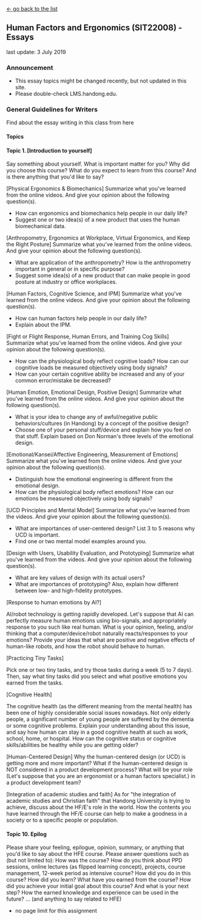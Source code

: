 [← go back to the list](../HFE00.md)

## Human Factors and Ergonomics (SIT22008) - Essays
last update: 3 July 2019

### Announcement
- This essay topics might be changed recently, but not updated in this site.
- Please double-check LMS.handong.edu.

### General Guidelines for Writers
Find about the essay writing in this class from here

#### Topics

#### Topic 1. [Introduction to yourself]
Say something about yourself. What is important matter for you? Why did you choose this course? What do you expect to learn from this course? And is there anything that you'd like to say?

[Physical Ergonomics & Biomechanics] Summarize what you've learned from the online videos. And give your opinion about the following question(s).
- How can ergonomics and biomechanics help people in our daily life?
- Suggest one or two idea(s) of a new product that uses the human biomechanical data.

[Anthropometry, Ergonomics at Workplace, Virtual Ergonomics, and Keep the Right Posture] Summarize what you've learned from the online videos. And give your opinion about the following question(s).
- What are application of the anthropometry? How is the anthropometry important in general or in specific purpose?
- Suggest some idea(s) of a new product that can make people in good posture at industry or office workplaces.

[Human Factors, Cognitive Science, and IPM] Summarize what you've learned from the online videos. And give your opinion about the following question(s).
- How can human factors help people in our daily life?
- Explain about the IPM.

[Fight or Flight Response, Human Errors, and Training Cog Skills] Summarize what you've learned from the online videos. And give your opinion about the following question(s).
- How can the physiological body reflect cognitive loads? How can our cognitive loads be measured objectively using body signals?
- How can your certain cognitive ability be increased and any of your common error/mistake be decreased?

[Human Emotion, Emotional Design, Positive Design] Summarize what you've learned from the online videos. And give your opinion about the following question(s).
- What is your idea to change any of awful/negative public behaviors/cultures (in Handong) by a concept of the positive design?
- Choose one of your personal stuff/device and explain how you feel on that stuff. Explain based on Don Norman's three levels of the emotional design.

[Emotional/Kansei/Affective Engineering, Measurement of Emotions] Summarize what you've learned from the online videos. And give your opinion about the following question(s).
- Distinguish how the emotional engineering is different from the emotional design.
- How can the physiological body reflect emotions? How can our emotions be measured objectively using body signals?

[UCD Principles and Mental Model] Summarize what you've learned from the videos. And give your opinion about the following question(s).
- What are importances of user-centered design? List 3 to 5 reasons why UCD is important.
- Find one or two mental model examples around you.

[Design with Users, Usability Evaluation, and Prototyping] Summarize what you've learned from the videos. And give your opinion about the following question(s).
- What are key values of design with its actual users?
- What are importances of prototyping? Also, explain how different between low- and high-fidelity prototypes.


[Response to human emotions by AI?]

AI/robot technology is getting rapidly developed. Let's suppose that AI can perfectly measure human emotions using bio-signals, and appropriately response to you such like real human. What is your opinion, feeling, and/or thinking that a computer/device/robot naturally reacts/responses to your emotions? Provide your ideas that what are positive and negative effects of human-like robots, and how the robot should behave to human.

[Practicing Tiny Tasks]

Pick one or two tiny tasks, and try those tasks during a week (5 to 7 days). Then, say what tiny tasks did you select and what positive emotions you earned from the tasks.

[Cognitive Health]

The cognitive health (as the different meaning from the mental health) has been one of highly considerable social issues nowadays. Not only elderly people, a significant number of young people are suffered by the dementia or some cognitive problems. Explain your understanding about this issue, and say how human can stay in a good cognitive health at such as work, school, home, or hospital. How can the cognitive status or cognitive skills/abilities be healthy while you are getting older?

[Human-Centered Design]
Why the human-centered design (or UCD) is getting more and more important? What if the human-centered design is NOT considered in a product development process? What will be your role (Let's suppose that you are an ergonomist or a human factors specialist.) in a product development team?

[Integration of academic studies and faith] As for "the integration of academic studies and Christian faith" that Handong University is trying to achieve, discuss about the HF/E's role in the world. How the contents you have learned through the HF/E course can help to make a goodness in a society or to a specific people or population.

#### Topic 10. Epilog
Please share your feeling, epilogue, opinion, summary, or anything that you'd like to say about the HFE course. Please answer questions such as (but not limited to): How was the course? How do you think about PPD sessions, online lectures (as flipped learning concept), projects, course management, 12-week period as intensive course? How did you do in this course? How did you learn? What have you earned from the course? How did you achieve your initial goal about this course? And what is your next step? How the earned knowledge and experience can be used in the future? ... (and anything to say related to HFE)
- no page limit for this assignment